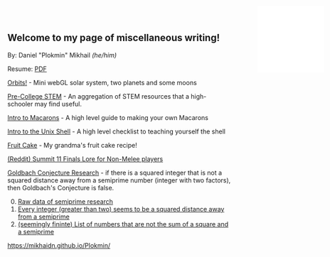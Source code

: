 <div style="position: absolute; top: 20px; right: 20px; width: 150px; height: 150px;">
<iframe src="orbits/index.html" width="150" height="150" frameborder="0" scrolling="no"></iframe>
</div>

## Welcome to my page of miscellaneous writing!
By: Daniel "Plokmin" Mikhail *(he/him)* 

Resume: [PDF](DanMikhailResume.pdf)

[Orbits!](orbits/index.html) - Mini webGL solar system, two planets and some moons

[Pre-College STEM](stemstuff.html) - An aggregation of STEM resources that a high-schooler may find useful. 

[Intro to Macarons](Macaron101.html) - A high level guide to making your own Macarons

[Intro to the Unix Shell](LinuxTerminalBeginner.html) - A high level checklist to teaching yourself the shell

[Fruit Cake](FruitCake.html) - My grandma's fruit cake recipe!

[(Reddit) Summit 11 Finals Lore for Non-Melee players](https://www.reddit.com/r/SSBM/comments/omxglo/summit_11_finals_lore_for_nonmelee_players/)


[Goldbach Conjecture Research](https://github.com/mikhaidn/SemiprimeCalculations) - if there is a squared integer that is not a squared distance away from a semiprime number (integer with two factors), then Goldbach's Conjecture is false.

  0. [Raw data of semiprime research](https://raw.githubusercontent.com/mikhaidn/SemiprimeCalculations/main/Summary%20of%202%5E28%20results)
  1. [Every integer (greater than two) seems to be a squared distance away from a semiprime](https://oeis.org/A241922)
  2. [(seemingly fininte) List of numbers that are not the sum of a square and a semiprime](https://oeis.org/A100570)

https://mikhaidn.github.io/Plokmin/

